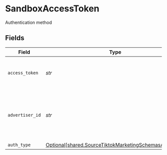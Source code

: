 # SandboxAccessToken

Authentication method


## Fields

| Field                                                                                                                | Type                                                                                                                 | Required                                                                                                             | Description                                                                                                          |
| -------------------------------------------------------------------------------------------------------------------- | -------------------------------------------------------------------------------------------------------------------- | -------------------------------------------------------------------------------------------------------------------- | -------------------------------------------------------------------------------------------------------------------- |
| `access_token`                                                                                                       | *str*                                                                                                                | :heavy_check_mark:                                                                                                   | The long-term authorized access token.                                                                               |
| `advertiser_id`                                                                                                      | *str*                                                                                                                | :heavy_check_mark:                                                                                                   | The Advertiser ID which generated for the developer's Sandbox application.                                           |
| `auth_type`                                                                                                          | [Optional[shared.SourceTiktokMarketingSchemasAuthType]](../../models/shared/sourcetiktokmarketingschemasauthtype.md) | :heavy_minus_sign:                                                                                                   | N/A                                                                                                                  |